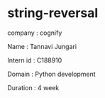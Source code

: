 # string-reversal
company : cognify

Name : Tannavi Jungari

Intern id : C188910

Domain : Python development

Duration : 4 week
